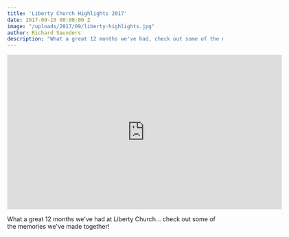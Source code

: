 ```yaml
---
title: 'Liberty Church Highlights 2017'
date: 2017-09-10 00:00:00 Z
image: "/uploads/2017/09/liberty-highlights.jpg"
author: Richard Saunders
description: "What a great 12 months we've had, check out some of the memories we've made together!"
---
```


<iframe src="https://player.vimeo.com/video/233646960?color=4f7b9b&title=0&byline=0&portrait=0" width="640" height="360" frameborder="0" webkitallowfullscreen mozallowfullscreen allowfullscreen></iframe>

What a great 12 months we've had at Liberty Church… check out some of the memories we've made together!